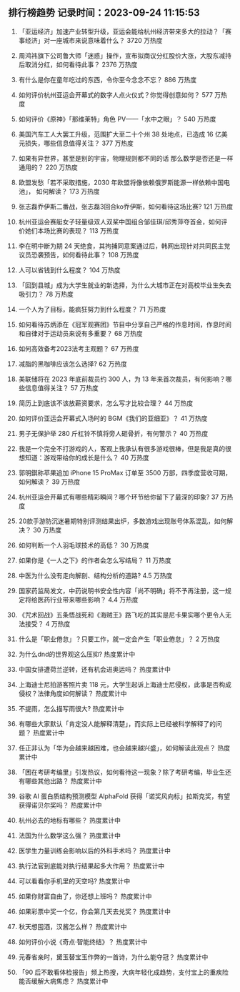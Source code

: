 
## 排行榜趋势 记录时间：2023-09-24 11:15:53
  
  1. 「亚运经济」加速产业转型升级，亚运会能给杭州经济带来多大的拉动？「赛事经济」对一座城市来说意味着什么？ 3720 万热度
    
  2. 周鸿祎旗下公司鲁大师「迷惑」操作，宣布拟商议分红股价大涨，大股东减持后取消分红，如何看待此事？ 2376 万热度
    
  3. 有什么是你在童年吃过的东西，令你至今念念不忘？ 886 万热度
    
  4. 如何评价杭州亚运会开幕式的数字人点火仪式？你觉得创意如何？ 577 万热度
    
  5. 如何评价《原神》「那维莱特」角色 PV——「水中之眼」？ 540 万热度
    
  6. 美国汽车工人大罢工升级，范围扩大至二十个州 38 处地点，已造成 16 亿美元损失，哪些信息值得关注？ 377 万热度
    
  7. 如果有异世界，甚至是别的宇宙，物理规则都不同的话  那么数学是否还是一样通用的？ 220 万热度
    
  8. 欧盟发愁「若不采取措施，2030 年欧盟将像依赖俄罗斯能源一样依赖中国电池」，  如何解读？ 173 万热度
    
  9. 张志磊乔伊斯二番战，张志磊3回合ko乔伊斯，如何看待这场比赛? 121 万热度
    
  10. 杭州亚运会赛艇女子轻量级双人双桨中国组合邹佳琪/邱秀萍夺首金，如何评价她们本场比赛的表现？ 113 万热度
    
  11. 李在明中断为期 24 天绝食，其拘捕同意案通过后，韩网出现针对共同民主党议员恐袭预告，如何看待此事？ 108 万热度
    
  12. 人可以省钱到什么程度？ 104 万热度
    
  13. 「回到县城」成为大学生就业的新选择，为什么大城市正在对高校毕业生失去吸引力？ 78 万热度
    
  14. 一个人为了目标，能疯狂努力到什么程度？ 71 万热度
    
  15. 如何看待苏炳添在《冠军观赛团》节目中分享自己严格的作息时间，作息时间和自律对于运动员来说有多重要？ 68 万热度
    
  16. 如何高效备考2023法考主观题？ 67 万热度
    
  17. 减脂的黑咖啡应该怎么选择? 62 万热度
    
  18. 美联储将在 2023 年底前裁员约 300 人，为 13 年来首次裁员，有何影响？哪些信息值得关注？ 57 万热度
    
  19. 简历上到底该不该放薪资要求，怎么写才比较合理？ 44 万热度
    
  20. 如何评价亚运会开幕式入场时的 BGM《我们的亚细亚》？ 41 万热度
    
  21. 男子无保护举 280 斤杠铃不慎将旁人砸骨折，有何警示？ 40 万热度
    
  22. 我是一个完全不打游戏的人，客观上我承认有很多游戏很棒，但是我是真的很想知道：游戏带给你的成长是什么？ 40 万热度
    
  23. 郭明錤称苹果追加 iPhone 15 ProMax 订单至 3500 万部，四季度营收可期，如何解读？ 39 万热度
    
  24. 杭州亚运会开幕式有哪些精彩瞬间？哪个环节给你留下了最深的印象? 37 万热度
    
  25. 20款手游防沉迷暑期特别评测结果出炉，多数游戏出现账号体系混乱，如何解决？ 30 万热度
    
  26. 如何判断一个人羽毛球技术的高低？ 30 万热度
    
  27. 如果你是《一人之下》的作者会怎么写结局？ 11 万热度
    
  28. 中医为什么没有走向解剖、结构分析的道路? 4.5 万热度
    
  29. 国家药监局发文，中药说明书安全性内容「尚不明确」将不予再注册，这一规定将给医药行业带来哪些影响？ 4.4 万热度
    
  30. 《咒术回战》五条悟战死和《海贼王》路飞吃的其实是尼卡果实哪个更令人无法接受？ 4 万热度
    
  31. 什么是「职业倦怠」？只要工作，就一定会产生「职业倦怠」？ 2 万热度
    
  32. 为什么dnd的世界观这么压抑? 热度累计中
    
  33. 中国女排遭荷兰逆转，还有机会进奥运吗？ 热度累计中
    
  34. 上海迪士尼拍游客照片卖 118 元，大学生起诉上海迪士尼侵权，此事是否构成侵权？法律角度如何解读？ 热度累计中
    
  35. 不提雨，怎么描写雨很大? 热度累计中
    
  36. 有哪些大家默认「肯定没人能解释清楚」，而实际上已经被科学解释了的问题？ 热度累计中
    
  37. 任正非认为「华为会越来越困难，也会越来越兴盛」，如何解读此观点？ 热度累计中
    
  38. 「困在考研考编里」引发热议，如何看待这一现象？除了考研考编，毕业生还有哪些其他出路？ 热度累计中
    
  39. 谷歌 AI 蛋白质结构预测模型 AlphaFold 获得「诺奖风向标」拉斯克奖，有望获得诺贝尔奖吗？ 热度累计中
    
  40. 杭州必去的地标有哪些？ 热度累计中
    
  41. 法国为什么数学这么强？ 热度累计中
    
  42. 医学生力量训练会影响以后的外科手术吗？ 热度累计中
    
  43. 执行法官到底能对执行结果起多大作用？ 热度累计中
    
  44. 可以看看你手机里的天空吗? 热度累计中
    
  45. 如果你财富自由了，你还想上班吗？ 热度累计中
    
  46. 如果彩票中奖一个亿，你会第几天去兑奖？ 热度累计中
    
  47. 秋天想囤酒，汉酱怎么样？ 热度累计中
    
  48. 如何评价小说《奇点·智能终结》？ 热度累计中
    
  49. 元春省亲时，黛玉替宝玉作弊的一首诗，为什么能夺冠？ 热度累计中
    
  50. 「90 后不敢看体检报告」频上热搜，大病年轻化成趋势，支付宝上的重疾险能否缓解大病焦虑？ 热度累计中
    